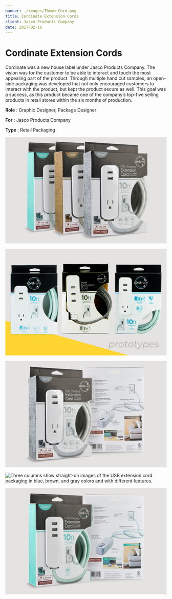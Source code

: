 ```yaml
---
banner: ./images/Thumb-Cord.png
title: Cordinate Extension Cords
client: Jasco Products Company
date: 2017-02-16
---
```


# Cordinate Extension Cords

Cordinate was a new house label under Jasco Products Company. The vision was for the customer to be able to interact and touch the most appealing part of the product. Through multiple hand cut samples, an open-side packaging was developed that not only encouraged customers to interact with the product, but kept the product secure as well. This goal was a success, as this product became one of the company’s top-five selling products in retail stores within the six months of production.

**Role**
: Graphic Designer, Package Designer

**For**
: Jasco Products Company

**Type**
: Retail Packaging

![A blue, brown, and gray packages for USB extension cords stand carefully angled against a neutral background.](./images/Pieces-Cord-01.png)

![Three different but similar packages show different packaging prototypes for USB extension cords.](./images/Pieces-Cord-02-Prototype.png "Hand-assembled prototypes to test packaging viability.")

![Packaging for a gray 10ft. USB extension cord with a braided fabric cable is displayed against a neutral background.](./images/Pieces-Cord-03.png)

![Three columns show straight-on images of the USB extension cord packaging in blue, brown, and gray colors and with different features.](./images/Pieces-Cord-05-Big.png "Full spectrum of products in the line.")

![Packaging for a blue 10ft. USB extension cord with a braided fabric cable is displayed against a neutral background.](./images/Pieces-Cord-06.png)
